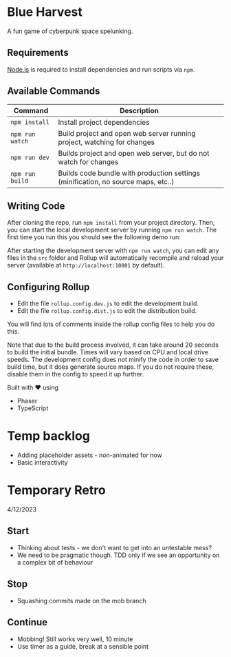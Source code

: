 # Blue Harvest

A fun game of cyberpunk space spelunking.

## Requirements

[Node.js](https://nodejs.org) is required to install dependencies and run scripts via `npm`.

## Available Commands

| Command         | Description                                                                       |
| --------------- | --------------------------------------------------------------------------------- |
| `npm install`   | Install project dependencies                                                      |
| `npm run watch` | Build project and open web server running project, watching for changes           |
| `npm run dev`   | Builds project and open web server, but do not watch for changes                  |
| `npm run build` | Builds code bundle with production settings (minification, no source maps, etc..) |

## Writing Code

After cloning the repo, run `npm install` from your project directory. Then, you can start the local development
server by running `npm run watch`. The first time you run this you should see the following demo run:

After starting the development server with `npm run watch`, you can edit any files in the `src` folder
and Rollup will automatically recompile and reload your server (available at `http://localhost:10001`
by default).

## Configuring Rollup

- Edit the file `rollup.config.dev.js` to edit the development build.
- Edit the file `rollup.config.dist.js` to edit the distribution build.

You will find lots of comments inside the rollup config files to help you do this.

Note that due to the build process involved, it can take around 20 seconds to build the initial bundle. Times will vary
based on CPU and local drive speeds. The development config does not minify the code in order to save build time, but it
does generate source maps. If you do not require these, disable them in the config to speed it up further.

Built with ❤️ using

- Phaser
- TypeScript

# Temp backlog

- Adding placeholder assets - non-animated for now
- Basic interactivity

# Temporary Retro

4/12/2023

## Start

- Thinking about tests - we don't want to get into an untestable mess?
- We need to be pragmatic though. TDD only if we see an opportunity on a complex bit of behaviour

## Stop

- Squashing commits made on the mob branch

## Continue

- Mobbing! Still works very well, 10 minute
- Use timer as a guide, break at a sensible point
